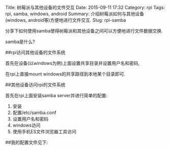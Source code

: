 Title: 树莓派与其他设备的文件交互
Date: 2015-09-11 17:32
Category: rpi
Tags: rpi, samba, windows, android
Summary: 介绍树莓派如何与其他设备(windows, android等)方便地进行文件交互.
Slug: rpi-samba

分享下如何使用samba使得树莓派和其他设备之间可以方便地进行文件数据交换.

samba是什么?

##rpi访问其他设备的文件系统

首先在设备(以windows为例)上面设置共享目录并设置用户名和密码, 

在rpi上直接mount windows的共享路径到本地某个目录即可.

##其他设备访问rpi的文件系统

首先在rpi上面安装samba server并进行简单的配置:

1. 安装
2. 配置/etc/samba.conf
3. 设置用户名和密码
4. windows访问
5. 使用手机ES文件浏览器工具访问  
  
  
##我的配置文件见下:


